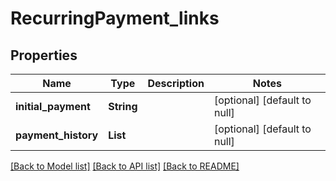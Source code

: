 # RecurringPayment_links
## Properties

| Name | Type | Description | Notes |
|------------ | ------------- | ------------- | -------------|
| **initial\_payment** | **String** |  | [optional] [default to null] |
| **payment\_history** | **List** |  | [optional] [default to null] |

[[Back to Model list]](../README.md#documentation-for-models) [[Back to API list]](../README.md#documentation-for-api-endpoints) [[Back to README]](../README.md)

